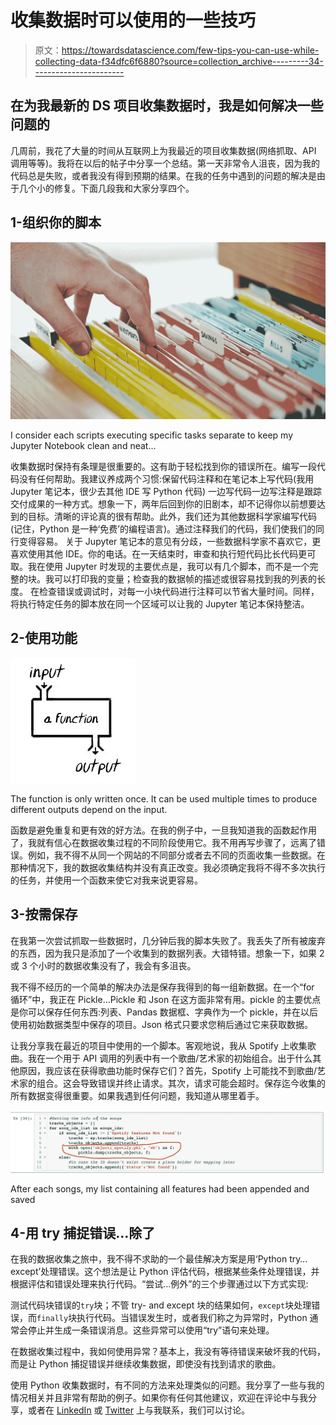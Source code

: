 # 收集数据时可以使用的一些技巧

> 原文：<https://towardsdatascience.com/few-tips-you-can-use-while-collecting-data-f34dfc6f6880?source=collection_archive---------34----------------------->

## 在为我最新的 DS 项目收集数据时，我是如何解决一些问题的

几周前，我花了大量的时间从互联网上为我最近的项目收集数据(网络抓取、API 调用等等)。我将在以后的帖子中分享一个总结。第一天非常令人沮丧，因为我的代码总是失败，或者我没有得到预期的结果。在我的任务中遇到的问题的解决是由于几个小的修复。下面几段我和大家分享四个。

## **1-组织你的脚本**

![](img/4dfc2977d2205ea6092972bd6ccd56e6.png)

I consider each scripts executing specific tasks separate to keep my Jupyter Notebook clean and neat…

收集数据时保持有条理是很重要的。这有助于轻松找到你的错误所在。编写一段代码没有任何帮助。我建议养成两个习惯:保留代码注释和在笔记本上写代码(我用 Jupyter 笔记本，很少去其他 IDE 写 Python 代码)
一边写代码一边写注释是跟踪交付成果的一种方式。想象一下，两年后回到你的旧剧本，却不记得你以前想要达到的目标。清晰的评论真的很有帮助。此外，我们还为其他数据科学家编写代码(记住，Python 是一种‘免费’的编程语言)。通过注释我们的代码，我们使我们的同行变得容易。
关于 Jupyter 笔记本的意见有分歧，一些数据科学家不喜欢它，更喜欢使用其他 IDE。你的电话。在一天结束时，审查和执行短代码比长代码更可取。我在使用 Jupyter 时发现的主要优点是，我可以有几个脚本，而不是一个完整的块。我可以打印我的变量；检查我的数据帧的描述或很容易找到我的列表的长度。
在检查错误或调试时，对每一小块代码进行注释可以节省大量时间。同样，将执行特定任务的脚本放在同一个区域可以让我的 Jupyter 笔记本保持整洁。

## 2-使用功能

![](img/0f875e950e9bdacb38983baded3d52f0.png)

The function is only written once. It can be used multiple times to produce different outputs depend on the input.

函数是避免重复和更有效的好方法。在我的例子中，一旦我知道我的函数起作用了，我就有信心在数据收集过程的不同阶段使用它。我不用再写步骤了，远离了错误。例如，我不得不从同一个网站的不同部分或者去不同的页面收集一些数据。在那种情况下，我的数据收集结构并没有真正改变。我必须确定我将不得不多次执行的任务，并使用一个函数来使它对我来说更容易。

## 3-按需保存

在我第一次尝试抓取一些数据时，几分钟后我的脚本失败了。我丢失了所有被废弃的东西，因为我只是添加了一个收集到的数据列表。大错特错。想象一下，如果 2 或 3 个小时的数据收集没有了，我会有多沮丧。

我不得不经历的一个简单的解决办法是保存我得到的每一组新数据。在一个“for 循环”中，我正在 Pickle…Pickle 和 Json 在这方面非常有用。pickle 的主要优点是你可以保存任何东西:列表、Pandas 数据框、字典作为一个 pickle，并在以后使用初始数据类型中保存的项目。Json 格式只要求您稍后通过它来获取数据。

让我分享我在最近的项目中使用的一个脚本。客观地说，我从 Spotify 上收集歌曲。我在一个用于 API 调用的列表中有一个歌曲/艺术家的初始组合。出于什么其他原因，我应该在获得歌曲功能时保存它们？首先，Spotify 上可能找不到歌曲/艺术家的组合。这会导致错误并终止请求。其次，请求可能会超时。保存迄今收集的所有数据变得很重要。如果我遇到任何问题，我知道从哪里着手。

![](img/3b48dc25db6fc637d0a8fe11c02fd30d.png)

After each songs, my list containing all features had been appended and saved

## 4-用 try 捕捉错误…除了

在我的数据收集之旅中，我不得不求助的一个最佳解决方案是用‘Python try…except’处理错误。这个想法是让 Python 评估代码，根据某些条件处理错误，并根据评估和错误处理来执行代码。“尝试…例外”的三个步骤通过以下方式实现:

测试代码块错误的`try`块；不管 try- and except 块的结果如何，`except`块处理错误，而`finally`块执行代码。当错误发生时，或者我们称之为异常时，Python 通常会停止并生成一条错误消息。这些异常可以使用“try”语句来处理。

在数据收集过程中，我如何使用异常？基本上，我没有等待错误来破坏我的代码，而是让 Python 捕捉错误并继续收集数据，即使没有找到请求的歌曲。

使用 Python 收集数据时，有不同的方法来处理类似的问题。我分享了一些与我的情况相关并且非常有帮助的例子。如果你有任何其他建议，欢迎在评论中与我分享，或者在 [LinkedIn](https://www.linkedin.com/in/fabricemesidor/) 或 [Twitter](https://twitter.com/FabriceMesidor) 上与我联系，我们可以讨论。